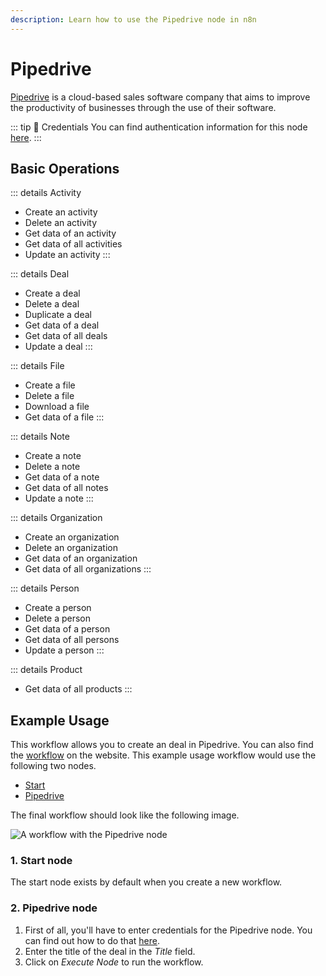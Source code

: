 ```yaml
---
description: Learn how to use the Pipedrive node in n8n
---
```


# Pipedrive

[Pipedrive](https://www.pipedrive.com/) is a cloud-based sales software company that aims to improve the productivity of businesses through the use of their software.

::: tip 🔑 Credentials
You can find authentication information for this node [here](../../../credentials/Pipedrive/README.md).
:::

## Basic Operations

::: details Activity
- Create an activity
- Delete an activity
- Get data of an activity
- Get data of all activities
- Update an activity
:::

::: details Deal
- Create a deal
- Delete a deal
- Duplicate a deal
- Get data of a deal
- Get data of all deals
- Update a deal
:::

::: details File
- Create a file
- Delete a file
- Download a file
- Get data of a file
:::

::: details Note
- Create a note
- Delete a note
- Get data of a note
- Get data of all notes
- Update a note
:::

::: details Organization
- Create an organization
- Delete an organization
- Get data of an organization
- Get data of all organizations
:::

::: details Person
- Create a person
- Delete a person
- Get data of a person
- Get data of all persons
- Update a person
:::

::: details Product
- Get data of all products
:::


## Example Usage

This workflow allows you to create an deal in Pipedrive. You can also find the [workflow](https://n8n.io/workflows/489) on the website. This example usage workflow would use the following two nodes.
- [Start](../../core-nodes/Start/README.md)
- [Pipedrive]()

The final workflow should look like the following image.

![A workflow with the Pipedrive node](./workflow.png)

### 1. Start node

The start node exists by default when you create a new workflow.

### 2. Pipedrive node

1. First of all, you'll have to enter credentials for the Pipedrive node. You can find out how to do that [here](../../../credentials/Pipedrive/README.md).
2. Enter the title of the deal in the *Title* field.
3. Click on *Execute Node* to run the workflow.
